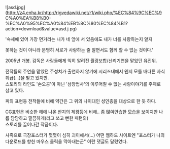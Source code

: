 ![asd.jpg](http://z4.enha.kr/http://rigvedawiki.net/r1/wiki.php/%EC%84%9C%EC%9
C%A0%EA%B8%B0-%EC%A0%95%EC%A0%84%EB%8C%80%EC%84%B1?action=download&value=asd.j
pg)

'속세에 있어 가장 먼거리는 내가 네 앞에 서 있음에도 내가 너를 사랑하는지 알지  

못하는 것이 아니라 분명히 서로가 사랑하는 줄 알면서도 함께 할 수 없는 것이다.'  
  

2005년 개봉. 감독은 사람들에게 익히 알려진 월광보합/선리기연을 맡았던 유진위.

전작들의 주연을 맡았던 주성치가 출연하지 않기에 시리즈내에서 왠지 모를 배다른 자식 취급(...)을 받고 있지만.  
스토리의 라인도 '손오공'이 아닌 '삼장법사'의 이루어질 수 없는 사랑이야기를 주제로 삼고 있다.

피의 표현등 전작들에 비해 약간은 그 위의 나이대인 성인층을 대상으로 한 듯 하다.

CG표현은 비슷한 해에 나온 반지의 제왕등에 비해.. 좀 <del>많이</del>안습한 모습을 보이지만 나름 담담하고 깔끔하게(라고 쓰고
뻔한 패턴의)  
스토리를 끌어나간 작품이다.

사족으로 극장포스터가 몇몇이 심히 괴이해서(...) 어떤 웹하드 사이트엔 "포스터가 나의 다운로드를 향한 마우스 클릭을 막아내는군" 이란
댓글도 달렸었다.


